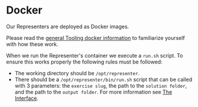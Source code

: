 # Docker

Our Representers are deployed as Docker images.

Please read the [general Tooling docker information](/docs/building/tooling/docker) to familiarize yourself with how these work.

When we run the Representer's container we execute a `run.sh` script.
To ensure this works properly the following rules must be followed:

- The working directory should be `/opt/representer`.
- There should be a `/opt/representer/bin/run.sh` script that can be called with 3 parameters:
  the `exercise slug`, the path to the `solution folder`, and the path to the `output folder`.
  For more information see [The Interface](/docs/building/tooling/representers/interface).
